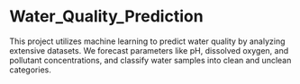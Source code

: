 # Water_Quality_Prediction
This project utilizes machine learning to predict water quality by analyzing extensive datasets. We forecast parameters like pH, dissolved oxygen, and pollutant concentrations, and classify water samples into clean and unclean categories.
